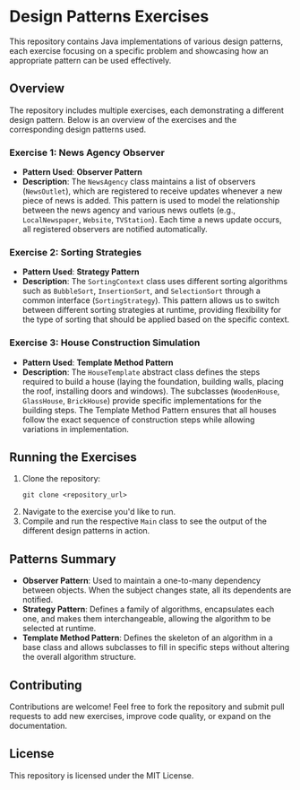 # Design Patterns Exercises

This repository contains Java implementations of various design patterns, each exercise focusing on a specific problem and showcasing how an appropriate pattern can be used effectively.

## Overview

The repository includes multiple exercises, each demonstrating a different design pattern. Below is an overview of the exercises and the corresponding design patterns used.

### Exercise 1: News Agency Observer

- **Pattern Used**: **Observer Pattern**
- **Description**: The `NewsAgency` class maintains a list of observers (`NewsOutlet`), which are registered to receive updates whenever a new piece of news is added. This pattern is used to model the relationship between the news agency and various news outlets (e.g., `LocalNewspaper`, `Website`, `TVStation`). Each time a news update occurs, all registered observers are notified automatically.

### Exercise 2: Sorting Strategies

- **Pattern Used**: **Strategy Pattern**
- **Description**: The `SortingContext` class uses different sorting algorithms such as `BubbleSort`, `InsertionSort`, and `SelectionSort` through a common interface (`SortingStrategy`). This pattern allows us to switch between different sorting strategies at runtime, providing flexibility for the type of sorting that should be applied based on the specific context.

### Exercise 3: House Construction Simulation

- **Pattern Used**: **Template Method Pattern**
- **Description**: The `HouseTemplate` abstract class defines the steps required to build a house (laying the foundation, building walls, placing the roof, installing doors and windows). The subclasses (`WoodenHouse`, `GlassHouse`, `BrickHouse`) provide specific implementations for the building steps. The Template Method Pattern ensures that all houses follow the exact sequence of construction steps while allowing variations in implementation.

## Running the Exercises

1. Clone the repository:
   ```
   git clone <repository_url>
   ```
2. Navigate to the exercise you'd like to run.
3. Compile and run the respective `Main` class to see the output of the different design patterns in action.

## Patterns Summary

- **Observer Pattern**: Used to maintain a one-to-many dependency between objects. When the subject changes state, all its dependents are notified.
- **Strategy Pattern**: Defines a family of algorithms, encapsulates each one, and makes them interchangeable, allowing the algorithm to be selected at runtime.
- **Template Method Pattern**: Defines the skeleton of an algorithm in a base class and allows subclasses to fill in specific steps without altering the overall algorithm structure.

## Contributing

Contributions are welcome! Feel free to fork the repository and submit pull requests to add new exercises, improve code quality, or expand on the documentation.

## License

This repository is licensed under the MIT License.

